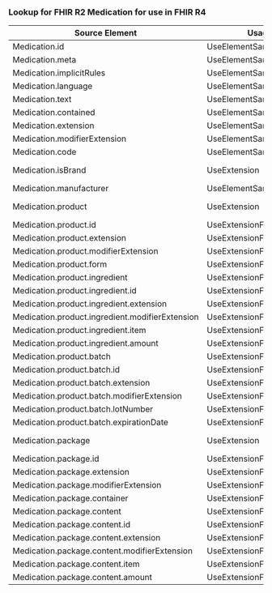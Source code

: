 ### Lookup for FHIR R2 Medication for use in FHIR R4

| Source Element | Usage | Target |
| -------------- | ----- | ------ |
| Medication.id | UseElementSameName | Medication.id |
| Medication.meta | UseElementSameName | Medication.meta |
| Medication.implicitRules | UseElementSameName | Medication.implicitRules |
| Medication.language | UseElementSameName | Medication.language |
| Medication.text | UseElementSameName | Medication.text |
| Medication.contained | UseElementSameName | Medication.contained |
| Medication.extension | UseElementSameName | Medication.extension |
| Medication.modifierExtension | UseElementSameName | Medication.modifierExtension |
| Medication.code | UseElementSameName | Medication.code |
| Medication.isBrand | UseExtension | http://hl7.org/fhir/1.0/StructureDefinition/extension-Medication.isBrand |
| Medication.manufacturer | UseElementSameName | Medication.manufacturer |
| Medication.product | UseExtension | http://hl7.org/fhir/1.0/StructureDefinition/extension-Medication.product |
| Medication.product.id | UseExtensionFromAncestor | - |
| Medication.product.extension | UseExtensionFromAncestor | - |
| Medication.product.modifierExtension | UseExtensionFromAncestor | - |
| Medication.product.form | UseExtensionFromAncestor | - |
| Medication.product.ingredient | UseExtensionFromAncestor | - |
| Medication.product.ingredient.id | UseExtensionFromAncestor | - |
| Medication.product.ingredient.extension | UseExtensionFromAncestor | - |
| Medication.product.ingredient.modifierExtension | UseExtensionFromAncestor | - |
| Medication.product.ingredient.item | UseExtensionFromAncestor | - |
| Medication.product.ingredient.amount | UseExtensionFromAncestor | - |
| Medication.product.batch | UseExtensionFromAncestor | - |
| Medication.product.batch.id | UseExtensionFromAncestor | - |
| Medication.product.batch.extension | UseExtensionFromAncestor | - |
| Medication.product.batch.modifierExtension | UseExtensionFromAncestor | - |
| Medication.product.batch.lotNumber | UseExtensionFromAncestor | - |
| Medication.product.batch.expirationDate | UseExtensionFromAncestor | - |
| Medication.package | UseExtension | http://hl7.org/fhir/1.0/StructureDefinition/extension-Medication.package |
| Medication.package.id | UseExtensionFromAncestor | - |
| Medication.package.extension | UseExtensionFromAncestor | - |
| Medication.package.modifierExtension | UseExtensionFromAncestor | - |
| Medication.package.container | UseExtensionFromAncestor | - |
| Medication.package.content | UseExtensionFromAncestor | - |
| Medication.package.content.id | UseExtensionFromAncestor | - |
| Medication.package.content.extension | UseExtensionFromAncestor | - |
| Medication.package.content.modifierExtension | UseExtensionFromAncestor | - |
| Medication.package.content.item | UseExtensionFromAncestor | - |
| Medication.package.content.amount | UseExtensionFromAncestor | - |
